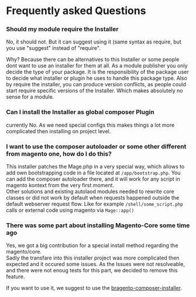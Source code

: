 Frequently asked Questions
==========================

### Should my module require the Installer

No, it should not. But it can suggest using it (same syntax as require, but you use "suggest" instead of "require".

Why? Because there can be alternatives to this Installer or some people dont want to use an installer for them at all. 
As a module publisher you only decide the type of your package. It is the responsibility of the package user to decide
what installer or plugin he uses to handle this package type.
Also by require the installer, you can produce version conflicts,
as people could start require specific versions of the Installer.
Which makes absolutely no sense for a module.

### Can I install the Installer as global composer Plugin

currently No. As we need special configs this makes things a lot more complicated then installing on project level.


### I want to use the composer autoloader or some other different from magento one, how do I do this?

This installer patches the Mage.php in a very special way, which allows to add own bootstrapping code in a file
located at `/app/bootstrap.php`.
You can add the composer autoloader there,
and it will work for any script in magento kontext from the very first moment.  
Other solutions and existing autolaod modules needed to rewrite core classes or did not work by default when requests
happened outside the default webserver request flow. Like for example `/shell/some_script.php` calls or external code
using magento via `Mage::app()`

### There was some part about installing Magento-Core some time ago

Yes, we got a big contribution for a special install method regarding the magento/core.  
Sadly the transfare into this installer project was more complicated then expected and it occured some issues.
As the Issues were not resolveable, and there were not enoug tests for this part, we decided to remove this feature.

If you want to use it, we suggest to use the [bragento-composer-installer](https://github.com/bragento/bragento-composer-installer). 

